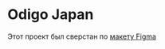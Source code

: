  # Odigo Japan
Этот проект был сверстан по [макету Figma](https://www.figma.com/file/ClPSP7KCU1NbvxMXA914hlFk/travel-landing-page-jacobvoyles?node-id=0%3A1&mode=design)
